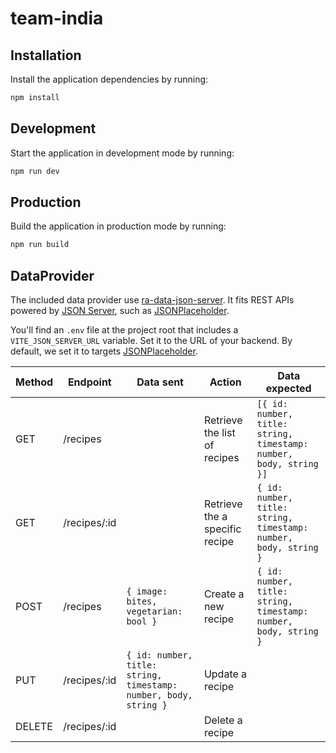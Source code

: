 # team-india

## Installation

Install the application dependencies by running:

```sh
npm install
```

## Development

Start the application in development mode by running:

```sh
npm run dev
```

## Production

Build the application in production mode by running:

```sh
npm run build
```

## DataProvider

The included data provider use [ra-data-json-server](https://github.com/marmelab/react-admin/tree/master/packages/ra-data-json-server). It fits REST APIs powered by [JSON Server](https://github.com/typicode/json-server), such as [JSONPlaceholder](https://jsonplaceholder.typicode.com/).

You'll find an `.env` file at the project root that includes a `VITE_JSON_SERVER_URL` variable. Set it to the URL of your backend. By default, we set it to targets [JSONPlaceholder](https://jsonplaceholder.typicode.com/).

| Method | Endpoint     | Data sent                                                        | Action                         | Data expected                                                      |
| ------ | ------------ | ---------------------------------------------------------------- | ------------------------------ | ------------------------------------------------------------------ |
| GET    | /recipes     |                                                                  | Retrieve the list of recipes   | `[{ id: number, title: string, timestamp: number, body, string }]` |
| GET    | /recipes/:id |                                                                  | Retrieve the a specific recipe | `{ id: number, title: string, timestamp: number, body, string }`   |
| POST   | /recipes     | `{ image: bites, vegetarian: bool }`                             | Create a new recipe            | `{ id: number, title: string, timestamp: number, body, string }`   |
| PUT    | /recipes/:id | `{ id: number, title: string, timestamp: number, body, string }` | Update a recipe                |                                                                    |
| DELETE | /recipes/:id |                                                                  | Delete a recipe                |                                                                    |
